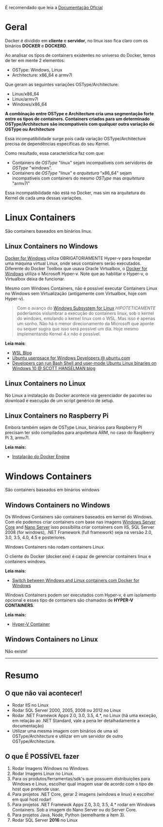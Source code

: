 É recomendado que leia a [Documentação Oficial](https://docs.docker.com/docker-for-windows/)

# Geral

Docker é dividido em **cliente** e **servidor**, no linux isso fica claro com os binários **DOCKER** e **DOCKERD**.

Ao analisar os tipos de containers existentes no universo do Docker, temos de ter em mente 2 elementos:

* OSType: Windows, Linux
* Architecture: x86_64 e armv7l

Que geram as seguintes variações OSType/Architecture:
* Linux/x86_64
* Linux/armv7l
* Windows/x86_64 

**A combinação entre OSType e Architecture cria uma segmentação forte entre os tipos de containers. Containers criados para um determinado OSType/Architecture são incompatíveis com qualquer outra variação de OSType ou Architecture** 

Essa incompatibilidade surge pois cada variação OSType/Architecture precisa de dependências específicas do seu Kernel.

Como resultado, essa característica faz com que:
* Containers de *OSType* "linux" sejam incompatíveis com servidores de *OSType* "windows". 
* Containers de *OSType* "linux" e *arquitetura* "x86_64" sejam incompatíveis com containers do mesmo *OSType* mas *arquitetura* "armv7l"

Essa incompatibilidade não está no Docker, mas sim na arquitetura do Kernel de cada uma dessas variações.

# Linux Containers

São containers baseados em binários linux.

## Linux Containers no Windows 

[Docker for Windows](https://docs.docker.com/docker-for-windows/install/) utiliza OBRIGATORIAMENTE Hyper-v para hospedar uma máquina virtual Linux, onde seus containers serão executados. Diferente do Docker Toolbox que usava Oracle Virtualbox, o [Docker for Windows](https://docs.docker.com/docker-for-windows/install/) utiliza o Microsoft Hyper-v. Note que ao habilitar o Hyper-v, o Virtualbox deixa de funcionar.

Mesmo com Windows Containers, não é possível executar Containers Linux no Windows sem Virtualização (antigamente com Virtualbox, hoje com Hyper-v).

> Com o avanço do [Windows Subsystem for Linux](http://luizcarlosfaria.net/blog/windows-subsystem-for-linux/) _HIPOTETICAMENTE_ poderíamos vislumbrar a execução do containers linux, sob o kernel do windows, emulando o kernel linux com o WSL. Mas isso é apenas um sonho. Não há o menor direcionamento da Microsoft que aponte ou sequer sugira que isso será possível um dia. Hoje mesmo implementando Kernel 4.x não é possível.
>
> 

**Leia mais**:
* [WSL Blog](https://blogs.msdn.microsoft.com/wsl/)
* [Ubuntu userpsace for Windows Developers @ ubuntu.com](http://insights.ubuntu.com/2016/03/30/ubuntu-on-windows-the-ubuntu-userspace-for-windows-developers/)
* [Developers can run Bash Shell and user-mode Ubuntu Linux binaries on Windows 10 @ SCOTT HANSELMAN blog](http://www.hanselman.com/blog/DevelopersCanRunBashShellAndUsermodeUbuntuLinuxBinariesOnWindows10.aspx)

## Linux Containers no Linux

No Linux a instalação do Docker acontece via gerenciador de pacotes ou download e execução de um script genérico de setup.

## Linux Containers no Raspberry Pi

Embora também sejam de OSType Linux, binários para Raspberry PI precisam ter sido compilados para arquitetura ARM, no caso do Raspberry Pi 3, armv7l.

**Leia mais:**
* [Instalação do Docker Engine](https://docs.docker.com/engine/installation/)

# Windows Containers

São containers baseados em binários windows

## Windows Containers no Windows

Os Windows Containers são containers baseados em kernel do Windows. Com ele podemos criar containers com base nas imagens  [Windows Server Core](https://hub.docker.com/r/microsoft/windowsservercore/) and [Nano Server](https://hub.docker.com/r/microsoft/nanoserver/) isso possibilita criar containers com IIS, SQL Server 2008 (for windows),  .NET Framework (full framework) seja na versão 2.0, 3.0, 3.5, 4.0, 4.5 e posteriores.

Windows Containers não rodam containers Linux.

O cliente do Docker (docker.exe) é capaz de gerenciar containers linux e containers windows. 

**Leia mais:**
* [Switch between Windows and Linux containers com Docker for Windows](https://docs.docker.com/docker-for-windows/#/switch-between-windows-and-linux-containers)

Windows Containers podem ser executados com Hyper-v, é um isolamento opcional e esses tipo de containers são chamados de **HYPER-V CONTAINERS**. 

**Leia mais:**
* [Hyper-V Container](https://docs.microsoft.com/en-us/virtualization/windowscontainers/manage-containers/hyperv-container)

## Windows Containers no Linux

Não existe! 
****

# Resumo

## O que **não** vai acontecer!

* Rodar IIS no Linux
* Rodar SQL Server 2000, 2005, 2008 ou 2012 no Linux
* Rodar .NET Framewok Apps 2.0, 3.0, 3.5, 4.*, no Linux (há uma exceção, em relação ao .NET Standard, vale a pena ler detalhadamente a documentação)
* Utilizar uma mesma imagem com binários de uma só OSType/Architecture e utilizar em um servidor de outro OSType/Architecture.

## O que **É POSSÍVEL** fazer

1. Rodar Imagens Windows no Windows.
2. Rodar Imagens Linux no Linux.
3. Para os produtos/ferramentas/sdk's que possuem distribuições para Windows e Linux, escolher qual imagem usar de acordo com o tipo de host que pretende usar.
4. Para projetos .NET Core, gerar 2 imagens (windows e linux) e escolher em qual host rodar!
5. Para projetos .NET Framewok Apps 2.0, 3.0, 3.5, 4.* rodar em Windows Containers. Sob a imagem do Nano Server ou do Server Core.
6. Para projetos Java, Node, Python (semelhante a item 3).
7. Rodar SQL Server **2016** no Linux

